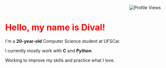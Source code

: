<p align="right">
  <img src="https://komarev.com/ghpvc/?username=itsdibas" alt="Profile Views">
</p>

# <span style="color:red">Hello, my name is Dival!</span>

I'm a **20-year-old** Computer Science student at UFSCar.

I currently mostly work with **C** and **Python**.

Working to improve my skills and practice what I love.
